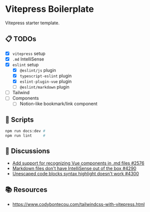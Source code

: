 # Vitepress Boilerplate

Vitepress starter template.

## 📋 TODOs
- [x] `vitepress` setup
- [x] `.md` IntelliSense
- [x] `eslint` setup
  - [x] `@eslint/js` plugin
  - [x] `typescript-eslint` plugin
  - [x] `eslint-plugin-vue` plugin
  - [ ] `@eslint/markdown` plugin
- [ ] Tailwind
- [ ] Components
  - [ ] Notion-like bookmark/link component

## 📜 Scripts 

```bash
npm run docs:dev #
npm run lint     #
```

## 🤝 Discussions

- [Add support for recognizing Vue components in .md files #2576](https://github.com/vuejs/eslint-plugin-vue/issues/2576)
- [Markdown files don't have IntelliSense out of the box #4290](https://github.com/vuejs/vitepress/issues/4290)
- [Unescaped code blocks syntax highlight doesn't work #4300](https://github.com/vuejs/vitepress/issues/4300)

## 📚 Resources

- https://www.codybontecou.com/tailwindcss-with-vitepress.html
